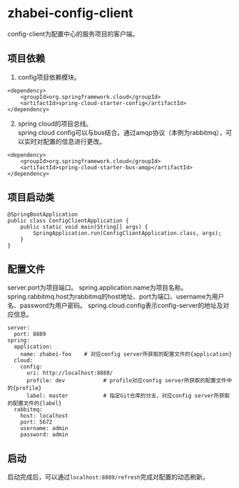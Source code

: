 # zhabei-config-client
config-client为配置中心的服务项目的客户端。  


## 项目依赖
1. config项目依赖模块。
```
<dependency>
    <groupId>org.springframework.cloud</groupId>
    <artifactId>spring-cloud-starter-config</artifactId>
</dependency>
```
2. spring cloud的项目总线。  
spring cloud config可以与bus结合。通过amqp协议（本例为rabbitmq），可以实时对配置的信息进行更改。
```
<dependency>
    <groupId>org.springframework.cloud</groupId>
    <artifactId>spring-cloud-starter-bus-amqp</artifactId>
</dependency>
```

## 项目启动类
```
@SpringBootApplication
public class ConfigClientApplication {
    public static void main(String[] args) {
        SpringApplication.run(ConfigClientApplication.class, args);
    }
}
```


## 配置文件
server.port为项目端口。
spring.application.name为项目名称。
spring.rabbitmq.host为rabbitmq的host地址、port为端口、username为用户名、password为用户密码。
spring.cloud.config表示config-server的地址及对应信息。
```
server:
  port: 8889
spring:
  application:
    name: zhabei-foo    # 对应config server所获取的配置文件的{application}
  cloud:
    config:
      uri: http://localhost:8888/
      profile: dev            # profile对应config server所获取的配置文件中的{profile}
      label: master           # 指定Git仓库的分支，对应config server所获取的配置文件的{label}
  rabbitmq:
    host: localhost
    port: 5672
    username: admin
    password: admin

```

## 启动
启动完成后，可以通过`localhost:8889/refresh`完成对配置的动态刷新。


